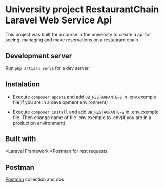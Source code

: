 # University project RestaurantChain Laravel Web Service Api

This project was built for a course in the university to create a api for seeing, managing and make reservations on a restaurant chain

## Development server

Run `php artisan serve` for a dev server.

## Instalation

* Execute `composer update` and add `DB_RESTAURANTE=2` in .env.exemple file(if you are in a development environment)

* Execute `composer install` and add `DB_RESTAURANTE=2` in .env.exemple file. Then change name of file .env.exemple to .env(if you are in a production environment)

## Built with

*Laravel Framework
*Postman for rest requests

## Postman

[Postman](https://documenter.getpostman.com/view/3256126/api/RVg2AUMC) collection and dos

